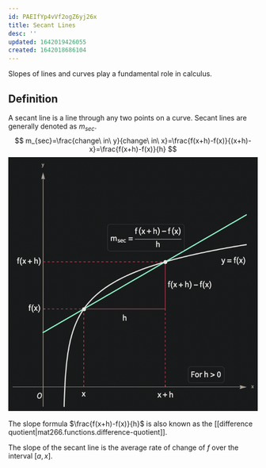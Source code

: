 ```yaml
---
id: PAEIfYp4vVf2ogZ6yj26x
title: Secant Lines
desc: ''
updated: 1642019426055
created: 1642018686104
---
```


Slopes of lines and curves play a fundamental role in calculus.

## Definition
A secant line is a line through any two points on a curve. Secant lines are generally denoted as $m_{sec}$.
$$
m_{sec}=\frac{change\ in\ y}{change\ in\ x}=\frac{f(x+h)-f(x)}{(x+h)-x}=\frac{f(x+h)-f(x)}{h}
$$
![](/assets/images/2022-01-12-13-22-25.png)

The slope formula $\frac{f(x+h)-f(x)}{h}$ is also known as the [[difference quotient|mat266.functions.difference-quotient]].

The slope of the secant line is the average rate of change of $f$ over the interval $[a,x]$.